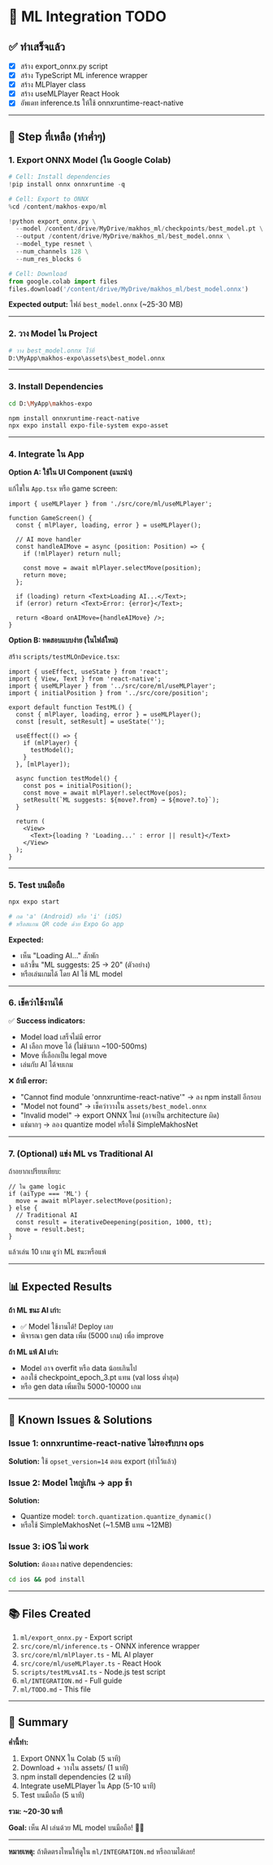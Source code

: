 # 📝 ML Integration TODO

## ✅ ทำเสร็จแล้ว
- [x] สร้าง export_onnx.py script
- [x] สร้าง TypeScript ML inference wrapper
- [x] สร้าง MLPlayer class
- [x] สร้าง useMLPlayer React Hook
- [x] อัพเดท inference.ts ให้ใช้ onnxruntime-react-native

---

## 🔲 Step ที่เหลือ (ทำค่ำๆ)

### 1. Export ONNX Model (ใน Google Colab)

```python
# Cell: Install dependencies
!pip install onnx onnxruntime -q

# Cell: Export to ONNX
%cd /content/makhos-expo/ml

!python export_onnx.py \
  --model /content/drive/MyDrive/makhos_ml/checkpoints/best_model.pt \
  --output /content/drive/MyDrive/makhos_ml/best_model.onnx \
  --model_type resnet \
  --num_channels 128 \
  --num_res_blocks 6

# Cell: Download
from google.colab import files
files.download('/content/drive/MyDrive/makhos_ml/best_model.onnx')
```

**Expected output:** ไฟล์ `best_model.onnx` (~25-30 MB)

---

### 2. วาง Model ใน Project

```bash
# วาง best_model.onnx ไว้ที่
D:\MyApp\makhos-expo\assets\best_model.onnx
```

---

### 3. Install Dependencies

```bash
cd D:\MyApp\makhos-expo

npm install onnxruntime-react-native
npx expo install expo-file-system expo-asset
```

---

### 4. Integrate ใน App

**Option A: ใช้ใน UI Component (แนะนำ)**

แก้ไขใน `App.tsx` หรือ game screen:

```tsx
import { useMLPlayer } from './src/core/ml/useMLPlayer';

function GameScreen() {
  const { mlPlayer, loading, error } = useMLPlayer();

  // AI move handler
  const handleAIMove = async (position: Position) => {
    if (!mlPlayer) return null;

    const move = await mlPlayer.selectMove(position);
    return move;
  };

  if (loading) return <Text>Loading AI...</Text>;
  if (error) return <Text>Error: {error}</Text>;

  return <Board onAIMove={handleAIMove} />;
}
```

**Option B: ทดสอบแบบง่าย (ในไฟล์ใหม่)**

สร้าง `scripts/testMLOnDevice.tsx`:

```tsx
import { useEffect, useState } from 'react';
import { View, Text } from 'react-native';
import { useMLPlayer } from '../src/core/ml/useMLPlayer';
import { initialPosition } from '../src/core/position';

export default function TestML() {
  const { mlPlayer, loading, error } = useMLPlayer();
  const [result, setResult] = useState('');

  useEffect(() => {
    if (mlPlayer) {
      testModel();
    }
  }, [mlPlayer]);

  async function testModel() {
    const pos = initialPosition();
    const move = await mlPlayer!.selectMove(pos);
    setResult(`ML suggests: ${move?.from} → ${move?.to}`);
  }

  return (
    <View>
      <Text>{loading ? 'Loading...' : error || result}</Text>
    </View>
  );
}
```

---

### 5. Test บนมือถือ

```bash
npx expo start

# กด 'a' (Android) หรือ 'i' (iOS)
# หรือสแกน QR code ด้วย Expo Go app
```

**Expected:**
- เห็น "Loading AI..." สักพัก
- แล้วขึ้น "ML suggests: 25 → 20" (ตัวอย่าง)
- หรือเล่นเกมได้ โดย AI ใช้ ML model

---

### 6. เช็คว่าใช้งานได้

✅ **Success indicators:**
- Model load เสร็จไม่มี error
- AI เลือก move ได้ (ไม่ช้ามาก ~100-500ms)
- Move ที่เลือกเป็น legal move
- เล่นกับ AI ได้จบเกม

❌ **ถ้ามี error:**
- "Cannot find module 'onnxruntime-react-native'" → ลง npm install อีกรอบ
- "Model not found" → เช็คว่าวางใน `assets/best_model.onnx`
- "Invalid model" → export ONNX ใหม่ (อาจเป็น architecture ผิด)
- แช่มากๆ → ลอง quantize model หรือใช้ SimpleMakhosNet

---

### 7. (Optional) แข่ง ML vs Traditional AI

ถ้าอยากเปรียบเทียบ:

```tsx
// ใน game logic
if (aiType === 'ML') {
  move = await mlPlayer.selectMove(position);
} else {
  // Traditional AI
  const result = iterativeDeepening(position, 1000, tt);
  move = result.best;
}
```

แล้วเล่น 10 เกม ดูว่า ML ชนะหรือแพ้

---

## 📊 Expected Results

**ถ้า ML ชนะ AI เก่า:**
- ✅ Model ใช้งานได้! Deploy เลย
- พิจารณา gen data เพิ่ม (5000 เกม) เพื่อ improve

**ถ้า ML แพ้ AI เก่า:**
- Model อาจ overfit หรือ data น้อยเกินไป
- ลองใช้ checkpoint_epoch_3.pt แทน (val loss ต่ำสุด)
- หรือ gen data เพิ่มเป็น 5000-10000 เกม

---

## 🐛 Known Issues & Solutions

### Issue 1: onnxruntime-react-native ไม่รองรับบาง ops
**Solution:** ใช้ `opset_version=14` ตอน export (ทำไว้แล้ว)

### Issue 2: Model ใหญ่เกิน → app ช้า
**Solution:**
- Quantize model: `torch.quantization.quantize_dynamic()`
- หรือใช้ SimpleMakhosNet (~1.5MB แทน ~12MB)

### Issue 3: iOS ไม่ work
**Solution:** ต้องลง native dependencies:
```bash
cd ios && pod install
```

---

## 📚 Files Created

1. `ml/export_onnx.py` - Export script
2. `src/core/ml/inference.ts` - ONNX inference wrapper
3. `src/core/ml/mlPlayer.ts` - ML AI player
4. `src/core/ml/useMLPlayer.ts` - React Hook
5. `scripts/testMLvsAI.ts` - Node.js test script
6. `ml/INTEGRATION.md` - Full guide
7. `ml/TODO.md` - This file

---

## 🎯 Summary

**ค่ำนี้ทำ:**
1. Export ONNX ใน Colab (5 นาที)
2. Download + วางใน assets/ (1 นาที)
3. npm install dependencies (2 นาที)
4. Integrate useMLPlayer ใน App (5-10 นาที)
5. Test บนมือถือ (5 นาที)

**รวม: ~20-30 นาที**

**Goal:** เห็น AI เล่นด้วย ML model บนมือถือ! 📱🤖

---

**หมายเหตุ:** ถ้าติดตรงไหนให้ดูใน `ml/INTEGRATION.md` หรือถามได้เลย!